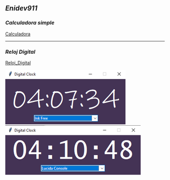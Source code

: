 ## *Enidev911*


### *Calculadora simple*
<p style="font-size:12;">
  <a href="./Calculator">Calculadora</a>
</p>

---


### *Reloj Digital*
<p style="font-size:12;">
  <a href="./Reloj_Digital">Reloj_Digital</a>
</p>

<p align="left">
  <img src="img/reloj_01.png" alt="reloj photo"/>
  <img src="img/reloj_02.png" alt="reloj photo"/>
</p>
